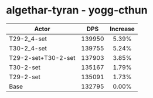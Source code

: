 # algethar-tyran - yogg-cthun
| Actor | DPS | Increase |
|---|:---:|:---:|
|T29-2_4-set|139950|5.39%|
|T30-2_4-set|139755|5.24%|
|T29-2-set+T30-2-set|137903|3.85%|
|T30-2-set|135167|1.79%|
|T29-2-set|135091|1.73%|
|Base|132795|0.00%|
